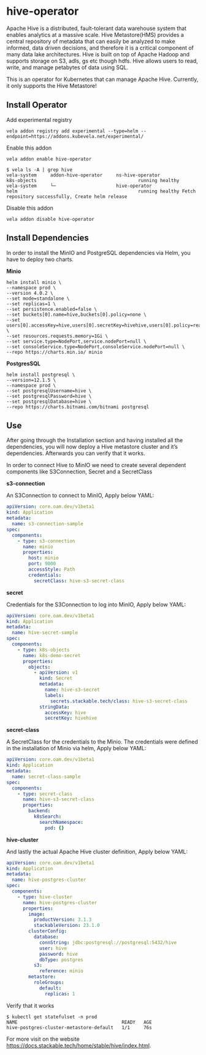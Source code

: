 # hive-operator

Apache Hive is a distributed, fault-tolerant data warehouse system that enables analytics at a massive scale. Hive Metastore(HMS) provides a central repository of metadata that can easily be analyzed to make informed, data driven decisions, and therefore it is a critical component of many data lake architectures. Hive is built on top of Apache Hadoop and supports storage on S3, adls, gs etc though hdfs. Hive allows users to read, write, and manage petabytes of data using SQL.

This is an operator for Kubernetes that can manage Apache Hive. Currently, it only supports the Hive Metastore!

## Install Operator

Add experimental registry
```
vela addon registry add experimental --type=helm --endpoint=https://addons.kubevela.net/experimental/
```

Enable this addon
```
vela addon enable hive-operator
```

```shell
$ vela ls -A | grep hive
vela-system     addon-hive-operator     ns-hive-operator                        k8s-objects                                     running healthy
vela-system     └─                      hive-operator                           helm                                            running healthy Fetch repository successfully, Create helm release
```

Disable this addon
```
vela addon disable hive-operator
```

## Install Dependencies

In order to install the MinIO and PostgreSQL dependencies via Helm, you have to deploy two charts.

**Minio**

```shell
helm install minio \
--namespace prod \
--version 4.0.2 \
--set mode=standalone \
--set replicas=1 \
--set persistence.enabled=false \
--set buckets[0].name=hive,buckets[0].policy=none \
--set users[0].accessKey=hive,users[0].secretKey=hivehive,users[0].policy=readwrite \
--set resources.requests.memory=1Gi \
--set service.type=NodePort,service.nodePort=null \
--set consoleService.type=NodePort,consoleService.nodePort=null \
--repo https://charts.min.io/ minio
```

**PostgresSQL**

```shell
helm install postgresql \
--version=12.1.5 \
--namespace prod \
--set postgresqlUsername=hive \
--set postgresqlPassword=hive \
--set postgresqlDatabase=hive \
--repo https://charts.bitnami.com/bitnami postgresql
```

## Use

After going through the Installation section and having installed all the dependencies, you will now deploy a Hive metastore cluster and it’s dependencies. Afterwards you can verify that it works.

In order to connect Hive to MinIO we need to create several dependent components like S3Connection, Secret and a SecretClass

**s3-connection**

An S3Connection to connect to MinIO, Apply below YAML:

```yaml
apiVersion: core.oam.dev/v1beta1
kind: Application
metadata:
  name: s3-connection-sample
spec:
  components:
    - type: s3-connection
      name: minio
      properties:
        host: minio
        port: 9000
        accessStyle: Path
        credentials:
          secretClass: hive-s3-secret-class
```

**secret**

Credentials for the S3Connection to log into MinIO, Apply below YAML:

```yaml
apiVersion: core.oam.dev/v1beta1
kind: Application
metadata:
  name: hive-secret-sample
spec:
  components:
    - type: k8s-objects
      name: k8s-demo-secret
      properties:
        objects:
          - apiVersion: v1
            kind: Secret
            metadata:
              name: hive-s3-secret
              labels:
                secrets.stackable.tech/class: hive-s3-secret-class
            stringData:
              accessKey: hive
              secretKey: hivehive
```

**secret-class**

A SecretClass for the credentials to the Minio. The credentials were defined in the installation of Minio via helm, Apply below YAML:

```yaml
apiVersion: core.oam.dev/v1beta1
kind: Application
metadata:
  name: secret-class-sample
spec:
  components:
    - type: secret-class
      name: hive-s3-secret-class
      properties:
        backend:
          k8sSearch:
            searchNamespace:
              pod: {}
```

**hive-cluster**

And lastly the actual Apache Hive cluster definition, Apply below YAML:

```yaml
apiVersion: core.oam.dev/v1beta1
kind: Application
metadata:
  name: hive-postgres-cluster
spec:
  components:
    - type: hive-cluster
      name: hive-postgres-cluster
      properties:
        image:
          productVersion: 3.1.3
          stackableVersion: 23.1.0
        clusterConfig:
          database:
            connString: jdbc:postgresql://postgresql:5432/hive
            user: hive
            password: hive
            dbType: postgres
          s3:
            reference: minio
        metastore:
          roleGroups:
            default:
              replicas: 1
```

Verify that it works

```shell
$ kubectl get statefulset -n prod
NAME                                      READY   AGE
hive-postgres-cluster-metastore-default   1/1     76s
```

For more visit on the website https://docs.stackable.tech/home/stable/hive/index.html.
